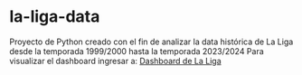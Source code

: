 # la-liga-data
Proyecto de Python creado con el fin de analizar la data histórica de La Liga desde la temporada 1999/2000 hasta la temporada 2023/2024
Para visualizar el dashboard ingresar a:
[Dashboard de La Liga](https://app.powerbi.com/view?r=eyJrIjoiMjJkZjIzMDYtZTEwNi00ZWUzLThhZmQtOWUyNTcyZWU3ZTk0IiwidCI6IjBlMGNiMDYwLTA5YWQtNDlmNS1hMDA1LTY4YjliNDlhYTFmNiIsImMiOjR9&pageName=e74568047a124989b4e2)
